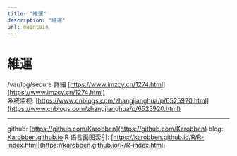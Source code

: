 ```yaml
---
title: "維運"
description: "維運"
url: maintain
---
```


# 維運

/var/log/secure 詳細 [https://www.imzcy.cn/1274.html](https://www.imzcy.cn/1274.html)<br />系统监视: [https://www.cnblogs.com/zhangjianghua/p/6525920.html](https://www.cnblogs.com/zhangjianghua/p/6525920.html)



---
github: [https://github.com/Karobben](https://github.com/Karobben)
blog: [Karobben.github.io](http://Karobben.github.io)
R 语言画图索引: [https://karobben.github.io/R/R-index.html](https://karobben.github.io/R/R-index.html)
